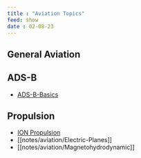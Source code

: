 ```yaml
---
title : "Aviation Topics"
feed: show
date : 02-08-23
---
```


## General Aviation

## ADS-B
- [ADS-B-Basics](notes/ADSB/ADS-B-Basics.md)

## Propulsion
- [ION Propulsion](notes/aviation/ION%20Propulsion.md)
- [[notes/aviation/Electric-Planes]]
- [[notes/aviation/Magnetohydrodynamic]]

